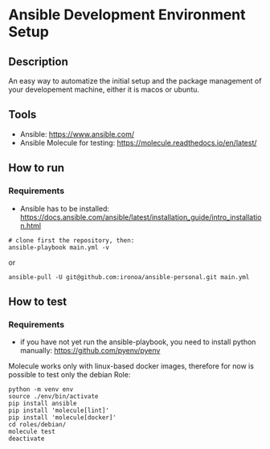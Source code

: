 # Ansible Development Environment Setup

## Description
An easy way to automatize the initial setup and the package management of your developement machine, either it is macos or ubuntu.

## Tools 
- Ansible: https://www.ansible.com/  
- Ansible Molecule for testing: https://molecule.readthedocs.io/en/latest/

## How to run

### Requirements
- Ansible has to be installed: https://docs.ansible.com/ansible/latest/installation_guide/intro_installation.html

```
# clone first the repository, then:
ansible-playbook main.yml -v  
```
or    
```
ansible-pull -U git@github.com:ironoa/ansible-personal.git main.yml
```

## How to test

### Requirements
- if you have not yet run the ansible-playbook, you need to install python manually: https://github.com/pyenv/pyenv  

Molecule works only with linux-based docker images, therefore for now is possible to test only the debian Role:

```
python -m venv env    
source ./env/bin/activate    
pip install ansible    
pip install 'molecule[lint]'    
pip install 'molecule[docker]'  
cd roles/debian/  
molecule test  
deactivate  
```
